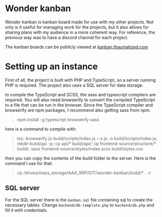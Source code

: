 # Wonder kanban

Wonder kanban is kanban board made for use with my other projects. Not only is it useful for managing work for the projects, but it also allows for sharing plans with my audience in a more coherent way. For reference, the previous way was to have a discord channel for each project.

The kanban boards can be publicly viewed at [kanban.thaumatized.com](https://kanban.thaumatized.com)

# Setting up an instance

First of all, the project is built with PHP and TypeScript, so a server running PHP is required. The project also uses a SQL server for data storage.

to compile the TypeScript and SCSS, the sass and typescript compilers are required. You will also need browserify to convert the compiled TypeScript to a file that can be run in the browser. Since the TypeScript compiler and browserify are npm packages, I recommend also getting sass from npm.
> npm install -g typescript browserify sass

here is a command to compile with:
> tsc; browserify js-build/scripts/index.js --s js -o build/scripts/index.js;  mkdir build/api -p; cp api/* build/api/; cp frontend-source/structure/* build/; sass frontend-source/styles/index.scss build/styles.css

then you can copy the contents of the build folder to the server. Here is the command I use for that:
> cp /drives/mass_storage/AAA_WIP/GIT/wonder-kanban/build/* . -r

## SQL server
For the SQL server there is the `kanban.sql` file containing sql to create the necessary tables.
Change `backend/db-template.php` to `backend/db.php` and fill it with credentials.